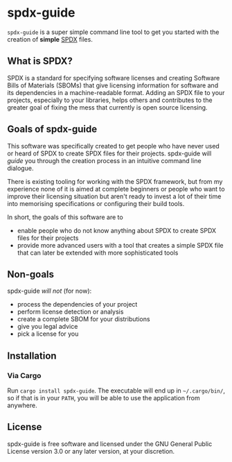 # spdx-guide
`spdx-guide` is a super simple command line tool to get you started with the creation of **simple** [SPDX](https://github.com/david-a-wheeler/spdx-tutorial) files.

## What is SPDX?
SPDX is a standard for specifying software licenses and creating Software Bills of Materials (SBOMs) 
that give licensing information for software and its dependencies in a machine-readable format. 
Adding an SPDX file to your projects, especially to your libraries, helps others and contributes to the 
greater goal of fixing the mess that currently is open source licensing.

## Goals of spdx-guide
This software was specifically created to get people who have never used or heard of SPDX to create SPDX files for their projects.
spdx-guide will *guide* you through the creation process in an intuitive command line dialogue.

There is existing tooling for working with the SPDX framework, but from my experience none of it is aimed at 
complete beginners or people who want to improve their licensing situation but aren't ready to invest a lot of their 
time into memorising specifications or configuring their build tools.

In short, the goals of this software are to
- enable people who do not know anything about SPDX to create SPDX files for their projects
- provide more advanced users with a tool that creates a simple SPDX file that can later be extended with more sophisticated tools

## Non-goals
spdx-guide *will not* (for now):
- process the dependencies of your project
- perform license detection or analysis
- create a complete SBOM for your distributions 
- give you legal advice
- pick a license for you

## Installation
### Via Cargo
Run `cargo install spdx-guide`. The executable will end up in `~/.cargo/bin/`, so if that is in your `PATH`, 
you will be able to use the application from anywhere.

## License
spdx-guide is free software and licensed under the GNU General Public License version 3.0 or any later version, at your discretion.
